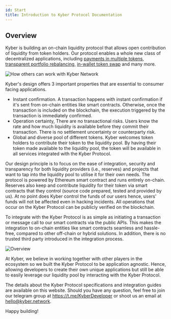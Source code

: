 ```yaml
---
id: Start
title: Introduction to Kyber Protocol Documentation
---
```

<!-- Platforms and applications of all sizes can tap into Kyber's decentralized liquidity network to power their liquidity needs, ranging from inter-token payments to portfolio rebalancing. -->

## Overview

Kyber is building an on-chain liquidity protocol that allows open contribution of liquidity from token holders. Our protocol enables a whole new class of decentralized applications, including [payments in multiple tokens](usecases-vendors.md), [transparent portfolio rebalancing](usecases-dapps.md), [in-wallet token swap](usecases-wallets.md) and many more.

![How others can work with Kyber Network](/uploads/kyberusecases.png "Use Cases")

Kyber's design offers 3 important properties that are essential to consumer facing applications.
* Instant confirmation. A transaction happens with instant confirmation if it's sent from on-chain entities like smart contracts. Otherwise, once the transaction is included on the blockchain, the execution triggered by the transaction is immediately confirmed.
* Operation certainty, There are no transactional risks. Users know the rate and how much liquidity is available before they commit their transaction. There is no settlement uncertainty or counterparty risk.
* Global and diverse pool of different tokens. Kyber welcomes token holders to contribute their token to the liquidity pool. By having their token made available to the liquidity pool, the token will be available in all services integrated with the Kyber Protocol.

Our design principle is to focus on the ease of integration, security and transparency for both liquidity providers (i.e., reserves) and projects that want to tap into the liquidity pool to utilise it for their own needs. The protocol is powered by Ethereum smart contract and runs entirely on-chain. Reserves also keep and contribute liquidity for their token via smart contracts that they control (source code prepared, tested and provided by us). At no point does Kyber control the funds of our users hence, users' funds will not be affected even in hacking incidents. All operations that occur on the Kyber Protocol can be publicly verified on the blockchain.

To integrate with the Kyber Protocol is as simple as initiating a transaction or message call to our smart contracts via the public APIs. This makes the integration to on-chain entities like smart contracts seamless and hassle-free, compared to other off-chain or hybrid solutions. In addition, there is no trusted third party introduced in the integration process.

![Overview](/uploads/overview.png "Overview")

At Kyber, we believe in working together with other players in the ecosystem so we built the Kyber Protocol to be application agnostic. Hence, allowing developers to create their own unique applications but still be able to easily leverage our liquidity pool by interacting with the Kyber Protocol.

The details about the Kyber Protocol specifications and integration guides are available on this website. Should you have any question, feel free to join our telegram group at https://t.me/KyberDeveloper or shoot us an email at hello@kyber.network.

Happy building!
